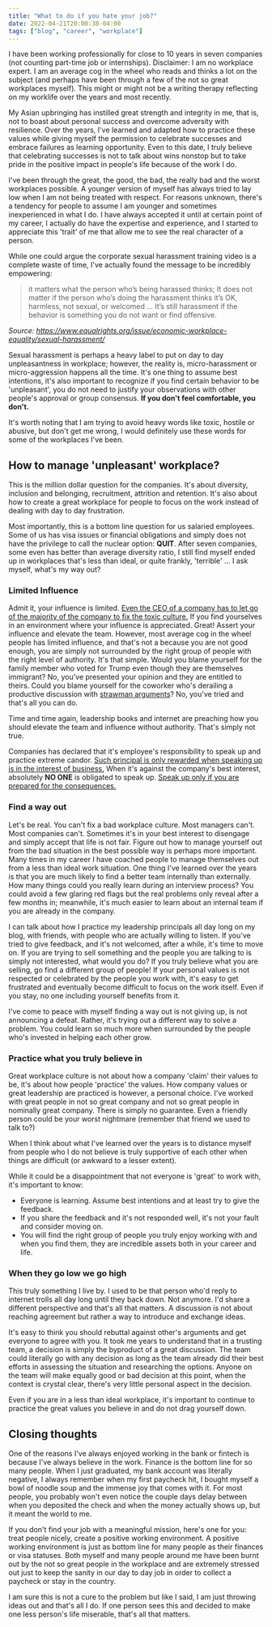 ```yaml
---
title: "What to do if you hate your job?"
date: 2022-04-21T20:00:38-04:00
tags: ["blog", "career", "workplace"]
---
```


I have been working professionally for close to 10 years in  seven companies (not counting part-time job or internships). Disclaimer: I am no workplace expert. I am an average cog in the wheel who reads and thinks a lot on the subject (and perhaps have been through a few of the not so great workplaces myself). This might or might not be a writing therapy reflecting on my worklife over the years and most recently.

My Asian upbringing has instilled great strength and integrity in me, that is, not to boast about personal success and overcome adversity with resilience. Over the years, I've learned and adapted how to practice these values while giving myself the permission to celebrate successes and embrace failures as learning opportunity. Even to this date, I truly believe that celebrating successes is not to talk about wins nonstop but to take pride in the positive impact in people's life because of the work I do.

I've been through the great, the good, the bad, the really bad and the worst workplaces possible. A younger version of myself has always tried to lay low when I am not being treated with respect. For reasons unknown, there's a tendency for people to assume I am younger and sometimes inexperienced in what I do. I have always accepted it until at certain point of my career, I actually do have the expertise and experience, and I started to appreciate this 'trait' of me that allow me to see the real character of a person.

While one could argue the corporate sexual harassment training video is a complete waste of time, I've actually found the message to be incredibly empowering:

> it matters what the person who’s being harassed thinks; It does not matter if the person who’s doing the harassment thinks it’s OK, harmless, not sexual, or welcomed ... It’s still harassment if the behavior is something you do not want or find offensive.

*Source: https://www.equalrights.org/issue/economic-workplace-equality/sexual-harassment/*

Sexual harassment is perhaps a heavy label to put on day to day unpleasantness in workplace; however, the reality is, micro-harassment or micro-aggression happens all the time. It's one thing to assume best intentions, it's also important to recognize if you find certain behavior to be 'unpleasant', you do not need to justify your observations with other people's approval or group consensus. **If you don't feel comfortable, you don't.**

It's worth noting that I am trying to avoid heavy words like toxic, hostile or abusive, but don't get me wrong, I would definitely use these words for some of the workplaces I've been.

## How to manage 'unpleasant' workplace?

This is the million dollar question for the companies. It's about diversity, inclusion and belonging, recruitment, attrition and retention. It's also about how to create a great workplace for people to focus on the work instead of dealing with day to day frustration.

Most importantly, this is a bottom line question for us salaried employees. Some of us has visa issues or financial obligations and simply does not have the privilege to call the nuclear option: **QUIT**. After seven companies, some even has better than average diversity ratio, I still find myself ended up in workplaces that's less than ideal, or quite frankly, 'terrible' ... I ask myself, what's my way out?

### Limited Influence

Admit it, your influence is limited. [Even the CEO of a company has to let go of the majority of the company to fix the toxic culture.](https://hbr.org/2019/03/traegers-ceo-on-cleaning-up-a-toxic-culture) If you find yourselves in an environment where your influence is appreciated. Great! Assert your influence and elevate the team. However, most average cog in the wheel people has limited influence, and that's not a because you are not good enough, you are simply not surrounded by the right group of people with the right level of authority. It's that simple. Would you blame yourself for the family member who voted for Trump even though they are themselves immigrant? No, you've presented your opinion and they are entitled to theirs. Could you blame yourself for the coworker who's derailing a productive discussion with [strawman arguments](https://en.wikipedia.org/wiki/Straw_man)? No, you've tried and that's all you can do.

Time and time again, leadership books and internet are preaching how you should elevate the team and influence without authority. That's simply not true.

Companies has declared that it's employee's responsibility to speak up and practice extreme candor. [Such principal is only rewarded when speaking up is in the interest of business.](https://www.forbes.com/sites/forbesdigitalcovers/2020/09/11/reed-hastings-no-rules-rules-book-excerpt-netflix-biggest-mistake/?sh=b29b0b132d9c) When it's against the company's best interest, absolutely **NO ONE** is obligated to speak up. [Speak up only if you are prepared for the consequences.](https://time.com/5784464/susan-fowler-book-uber-sexual-harassment/)

### Find a way out

Let's be real. You can't fix a bad workplace culture. Most managers can't. Most companies can't. Sometimes it's in your best interest to disengage and simply accept that life is not fair. Figure out how to manage yourself out from the bad situation in the best possible way is perhaps more important. Many times in my career I have coached people to manage themselves out from a less than ideal work situation. One thing I've learned over the years is that you are much likely to find a better team internally than externally. How many things could you really learn during an interview process? You could avoid a few glaring red flags but the real problems only reveal after a few months in; meanwhile, it's much easier to learn about an internal team if you are already in the company.

I can talk about how I practice my leadership principals all day long on my blog, with friends, with people who are actually willing to listen. If you've tried to give feedback, and it's not welcomed, after a while, it's time to move on. If you are trying to sell something and the people you are talking to is simply not interested, what would you do? If you truly believe what you are selling, go find a different group of people! If your personal values is not respected or celebrated by the people you work with, it's easy to get frustrated and eventually become difficult to focus on the work itself. Even if you stay, no one including yourself benefits from it.

I've come to peace with myself finding a way out is not giving up, is not announcing a defeat. Rather, it's trying out a different way to solve a problem. You could learn so much more when surrounded by the people who's invested in helping each other grow.

### Practice what you truly believe in

Great workplace culture is not about how a company 'claim' their values to be, it's about how people 'practice' the values. How company values or great leadership are practiced is however, a personal choice. I've worked with great people in not so great company and not so great people in nominally great company. There is simply no guarantee. Even a friendly person could be your worst nightmare (remember that friend we used to talk to?)

When I think about what I've learned over the years is to distance myself from people who I do not believe is truly supportive of each other when things are difficult (or awkward to a lesser extent).

While it could be a disappointment that not everyone is 'great' to work with, it's important to know:

- Everyone is learning. Assume best intentions and at least try to give the feedback.
- If you share the feedback and it's not responded well, it's not your fault and consider moving on.
- You will find the right group of people you truly enjoy working with and when you find them, they are incredible assets both in your career and life.

### When they go low we go high

This truly something I live by. I used to be that person who'd reply to internet trolls all day long until they back down. Not anymore. I'd share a different perspective and that's all that matters. A discussion is not about reaching agreement but rather a way to introduce and exchange ideas.

It's easy to think you should rebuttal against other's arguments and get everyone to agree with you. It took me years to understand that in a trusting team, a decision is simply the byproduct of a great discussion. The team could literally go with any decision as long as the team already did their best efforts in assessing the situation and researching the options. Anyone on the team will make equally good or bad decision at this point, when the context is crystal clear, there's very little personal aspect in the decision.

Even if you are in a less than ideal workplace, it's important to continue to practice the great values you believe in and do not drag yourself down.

## Closing thoughts

One of the reasons I've always enjoyed working in the bank or fintech is because I've always believe in the work. Finance is the bottom line for so many people. When I just graduated, my bank account was literally negative, I always remember when my first paycheck hit, I bought myself a bowl of noodle soup and the immense joy that comes with it. For most people, you probably won't even notice the couple days delay between when you deposited the check and when the money actually shows up, but it meant the world to me.

If you don't find your job with a meaningful mission, here's one for you: treat people nicely, create a positive working environment. A positive working environment is just as bottom line for many people as their finances or visa statuses. Both myself and many people around me have been burnt out by the not so great people in the workplace and are extremely stressed out just to keep the sanity in our day to day job in order to collect a paycheck or stay in the country.

I am sure this is not a cure to the problem but like I said, I am just throwing ideas out and that's all I do. If one person sees this and decided to make one less person's life miserable, that's all that matters.
